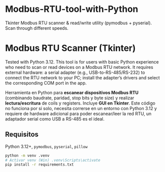 # Modbus-RTU-tool-with-Python
Tkinter Modbus RTU scanner &amp; read/write utility (pymodbus + pyserial). Scan through different speeds.
# Modbus RTU Scanner (Tkinter)
Tested with Python 3.12. This tool is for users with basic Python experience who need to scan or read devices on a Modbus RTU network. It requires external hardware: a serial adapter (e.g., USB-to-RS-485/RS-232) to connect the RTU network to your PC; install the adapter’s drivers and select the corresponding COM port in the app.

Herramienta en Python para **escanear dispositivos Modbus RTU** (combinando baudrate, paridad, stop bits y byte size) y realizar **lectura/escritura** de coils y registers. Incluye **GUI en Tkinter**.
Este código no funciona por si solo, necesita correrse en un entorno con Python 3.12 y requiere de hardware adicional para poder escanear/leer la red RTU, un adaptador serial como USB a RS-485 es el ideal.

## Requisitos
Python 3.12+, `pymodbus`, `pyserial`, `pillow`
```bash
python -m venv .venv
# Activar venv (Win) .venv\Scripts\activate
pip install -r requirements.txt

